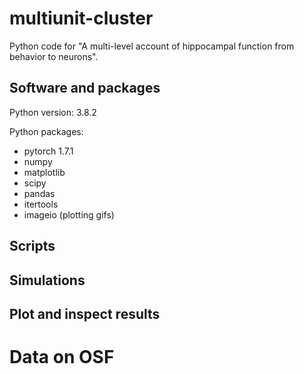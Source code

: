# multiunit-cluster

Python code for "A multi-level account of hippocampal function from behavior to neurons".


## Software and packages

Python version: 3.8.2

Python packages:
- pytorch 1.7.1
- numpy
- matplotlib
- scipy
- pandas
- itertools
- imageio (plotting gifs)


## Scripts

Simulations
-

Plot and inspect results
- 


# Data on OSF
